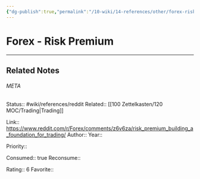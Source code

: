 ```yaml
---
{"dg-publish":true,"permalink":"/10-wiki/14-references/other/forex-risk-premium-20230122084258/"}
---
```


# Forex - Risk Premium
---

## Related Notes




###### META
Status:: #wiki/references/reddit
Related:: [[100 Zettelkasten/120 MOC/Trading\|Trading]]

Link:: https://www.reddit.com/r/Forex/comments/z6v6za/risk_premium_building_a_foundation_for_trading/
Author:: 
Year:: 

Priority:: 

Consumed:: true
Reconsume:: 

Rating:: 6
Favorite:: 
